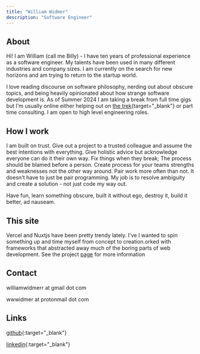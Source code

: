 ```yaml
---
title: "William Widmer"
description: "Software Engineer"
---
```


## About

Hi! I am William (call me Billy) - I have ten years of professional experience as a software engineer. My talents have been used in many different industries and company sizes. I am currently on the search for new horizons and am trying to return to the startup world. 

I love reading discourse on software philosophy, nerding out about obscure topics, and being heavily opinionated about how strange software development is. As of Summer 2024 I am taking a break from full time gigs but I'm usually online either helping out on [the trek](https://thetrek.co){target="\_blank"} or part time consulting. I am open to high level engineering roles.


## How I work

I am built on trust. Give out a project to a trusted colleague and assume the best intentions with everything. Give holistic advice but acknowledge everyone can do it their own way. Fix things when they break; The process should be blamed before a person. Create process for your teams strengths and weaknesses not the other way around. Pair work more often than not. It doesn't have to just be pair programming. My job is to resolve ambiguity and create a solution - not just code my way out.

Have fun, learn something obscure, built it without ego, destroy it, build it better, ad nauseam.

## This site

Vercel and Nuxtjs have been pretty trendy lately. I've I wanted to spin something up and time myself from concept to creation.orked with frameworks that abstracted away much of the boring parts of web development.
See the project [page](/projects/this-site) for more information

## Contact

williamwidmerr at gmail dot com

wwwidmer at protonmail dot com

## Links

[github](https://github.com/wwwidmer){:target="\_blank"}

[linkedin](https://www.linkedin.com/in/williamjohnwidmer/){:target="\_blank"}
